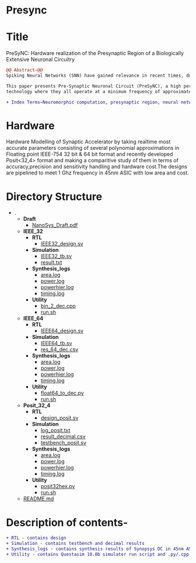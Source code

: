 # Presync

# Title
PreSyNC: Hardware realization of the Presynaptic Region of a Biologically Extensive Neuronal Circuitry

```diff
@@ Abstract—@@
Spiking Neural Networks (SNN) have gained relevance in recent times, due to their ability to mimic the biological nature to communicate and process sparse asynchronous binary signals in a massively parallel fashion. SNN based neuromorphic hardware exhibits highly desired favourable properties such as low power consumption, fast inference, and event-driven information processing. A recognized challenge of standard SNN neuron models is their limited capabilities in biological applications, such as applying neural networks to study network responses arising from variations pertaining to damage, external influence or disruptions in channel transfer dynamics.

This paper presents Pre-Synaptic Neuronal Circuit (PreSyNC), a high performance hardware realization of an input-specific presynaptic region of a generic neuron, without abstraction of primary intra-neuronal parameters. PreSyNC is configured to operate on three precision modes: IEEE 754 single precision, double precision and the recently developed universal number posit number system. The developed hardware design is compared to current standards of SNN neuron models as well as biological models in terms of flexibility, resource efficiency and damage modelling capability. Error margins as low as 0.9% were obtained and suggest the capability of our hardware in handling applications involving large scale neuron networks. These architectures are synthesized on 45 nm process
technology where they all operate at a minimum frequency of approximately 1GHz. The three precision modes are compared based on power, accuracy, and sensitivity handling and are expected to benefit implantation oriented applications such as neural prosthesis and Human-Computer Interaction (HMI). The posit-based implementation outperforms the rest of the operating modes in terms of RMS error, while having 26.3% less area and 25.2% less power consumption compared to double precision implementation. These new architectures can be expanded in the future with various post-synaptic inputs to open up a broader understanding of biological systems and other applications.

+ Index Terms—Neuromorphic computation, presynaptic region, neural networks, posit arithmetic
```

# Hardware

Hardware Modelling of Synaptic Accelerator by taking realtime most accurate parameters consisting of several polynomial approximations in Floating point IEEE-754 32 bit & 64 bit format and recently developed Posit<32,4> format and making a comparitive study of them in terms of accuracy,precision and sensitivity handling and hardware cost.The designs are pipelined to meet 1 Ghz frequency in 45nm ASIC with low area and cost.

# Directory Structure

- .
   - __Draft__
     - [NanoSys\_Draft.pdf](Draft/NanoSys_Draft.pdf)
   - __IEEE\_32__
     - __RTL__
       - [IEEE32\_design.sv](IEEE_32/RTL/IEEE32_design.sv)
     - __Simulation__
       - [IEEE32\_tb.sv](IEEE_32/Simulation/IEEE32_tb.sv)
       - [result.txt](IEEE_32/Simulation/result.txt)
     - __Synthesis\_logs__
       - [area.log](IEEE_32/Synthesis_logs/area.log)
       - [power.log](IEEE_32/Synthesis_logs/power.log)
       - [powerhier.log](IEEE_32/Synthesis_logs/powerhier.log)
       - [timing.log](IEEE_32/Synthesis_logs/timing.log)
     - __Utility__
       - [bin\_2\_dec.cpp](IEEE_32/Utility/bin_2_dec.cpp)
       - [run.sh](IEEE_32/Utility/run.sh)
   - __IEEE\_64__
     - __RTL__
       - [IEEE64\_design.sv](IEEE_64/RTL/IEEE64_design.sv)
     - __Simulation__
       - [IEEE64\_tb.sv](IEEE_64/Simulation/IEEE64_tb.sv)
       - [res\_64\_dec.csv](IEEE_64/Simulation/res_64_dec.csv)
     - __Synthesis\_logs__
       - [area.log](IEEE_64/Synthesis_logs/area.log)
       - [power.log](IEEE_64/Synthesis_logs/power.log)
       - [powerhier.log](IEEE_64/Synthesis_logs/powerhier.log)
       - [timing.log](IEEE_64/Synthesis_logs/timing.log)
     - __Utility__
       - [float64\_to\_dec.py](IEEE_64/Utility/float64_to_dec.py)
       - [run.sh](IEEE_64/Utility/run.sh)
   - __Posit\_32\_4__
     - __RTL__
       - [design\_posit.sv](Posit_32_4/RTL/design_posit.sv)
     - __Simulation__
       - [log\_posit.txt](Posit_32_4/Simulation/log_posit.txt)
       - [result\_decimal.csv](Posit_32_4/Simulation/result_decimal.csv)
       - [testbench\_posit.sv](Posit_32_4/Simulation/testbench_posit.sv)
     - __Synthesis\_logs__
       - [area.log](Posit_32_4/Synthesis_logs/area.log)
       - [power.log](Posit_32_4/Synthesis_logs/power.log)
       - [powerhier.log](Posit_32_4/Synthesis_logs/powerhier.log)
       - [timing.log](Posit_32_4/Synthesis_logs/timing.log)
     - __Utility__
       - [posit32hex.py](Posit_32_4/Utility/posit32hex.py)
       - [run.sh](Posit_32_4/Utility/run.sh)
   - [README.md](README.md)

# Description of contents-
```diff
+ RTL - contains design
+ Simulation - contains testbench and decimal results
+ Synthesis_logs - contains synthesis results of Synopsys DC in 45nm ASIC
+ Utility - contains Questasim 10.0b simulator run script and .py/.cpp file for conversion of posit<32,4> to decimal & IEEE32,64 to decimal
```